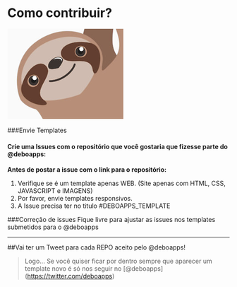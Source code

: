 # Como contribuir?
![GitHub Logo](/img/jetpacktocat.png)

###Envie Templates
#### Crie uma Issues com o repositório que você gostaria que fizesse parte do @deboapps:
**Antes de postar a issue com o link para o repositório:**
1. Verifique se é um template apenas WEB. (Site apenas com HTML, CSS, JAVASCRIPT e IMAGENS)
2. Por favor, envie templates responsivos.
3. A Issue precisa ter no titulo #DEBOAPPS_TEMPLATE

###Correção de issues
Fique livre para ajustar as issues nos templates submetidos para o @deboapps

***

##Vai ter um Tweet para cada REPO aceito pelo @deboapps! 
> Logo... Se você quiser ficar por dentro sempre que aparecer um template novo é só nos seguir no [@deboapps] (https://twitter.com/deboapps)
